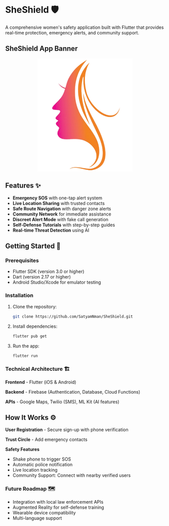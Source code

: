 # SheShield 🛡️

A comprehensive women's safety application built with Flutter that provides real-time protection, emergency alerts, and community support.

## SheShield App Banner

<div align="center">
  <img src="./lib/assets/logo.png" width="300" alt="App Screenshot">
</div>

## Features ✨

- **Emergency SOS** with one-tap alert system
- **Live Location Sharing** with trusted contacts
- **Safe Route Navigation** with danger zone alerts
- **Community Network** for immediate assistance
- **Discreet Alert Mode** with fake call generation
- **Self-Defense Tutorials** with step-by-step guides
- **Real-time Threat Detection** using AI

## Getting Started 🚀

### Prerequisites
- Flutter SDK (version 3.0 or higher)
- Dart (version 2.17 or higher)
- Android Studio/Xcode for emulator testing

### Installation
1. Clone the repository:
   ```bash
   git clone https://github.com/SatyamNman/SheShield.git

2. Install dependencies:
    ```bash
    flutter pub get

3. Run the app:
    ```bash
    flutter run

### Technical Architecture 🏗️
**Frontend** - Flutter (iOS & Android)

**Backend** - Firebase (Authentication, Database, Cloud Functions)

**APIs** - Google Maps, Twilio (SMS), ML Kit (AI features)

## How It Works ⚙️
**User Registration** - Secure sign-up with phone verification

**Trust Circle** - Add emergency contacts

**Safety Features** 
- Shake phone to trigger SOS
- Automatic police notification
- Live location tracking
- Community Support: Connect with nearby verified users

### Future Roadmap 🗺️
- Integration with local law enforcement APIs
- Augmented Reality for self-defense training
- Wearable device compatibility
- Multi-language support